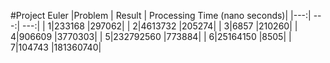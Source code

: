 #Project Euler
|Problem | Result | Processing Time (nano seconds)|
|---:| ---:| ---:|
| 1|233168    |297062|
| 2|4613732   |205274|
| 3|6857      |210260|
| 4|906609    |3770303|
| 5|232792560 |773884|
| 6|25164150  |8505|
| 7|104743    |181360740|

